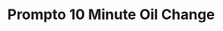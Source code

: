---
title: "Prompto 10 Minute Oil Change"
url: /manchester/prompto-10-minute-oil-change/
shop: Autowerkstatt
---